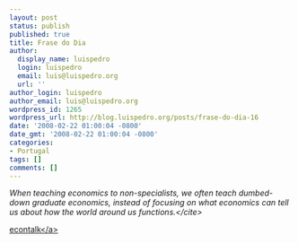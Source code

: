 ```yaml
---
layout: post
status: publish
published: true
title: Frase do Dia
author:
  display_name: luispedro
  login: luispedro
  email: luis@luispedro.org
  url: ''
author_login: luispedro
author_email: luis@luispedro.org
wordpress_id: 1265
wordpress_url: http://blog.luispedro.org/posts/frase-do-dia-16
date: '2008-02-22 01:00:04 -0800'
date_gmt: '2008-02-22 01:00:04 -0800'
categories:
- Portugal
tags: []
comments: []
---
```

<p><cite>When teaching economics to non-specialists, we often teach dumbed-down graduate economics, instead of focusing on what economics can tell us about how the world around us functions.<&#47;cite></p>
<p><a href="http:&#47;&#47;www.econtalk.org&#47;archives&#47;2008&#47;02&#47;dan_klein_on_co.html#highlights">econtalk<&#47;a></p>
